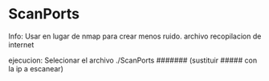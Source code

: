 # ScanPorts

Info:
  Usar en lugar de nmap para crear menos ruido. archivo recopilacion de internet

ejecucion:
  Selecionar el archivo ./ScanPorts ####### (sustituir ##### con la ip a escanear)
